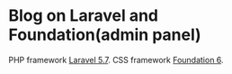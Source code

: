 # Blog on Laravel and Foundation(admin panel)

PHP framework [Laravel 5.7](https://laravel.com/).
CSS framework [Foundation 6](https://foundation.zurb.com/).